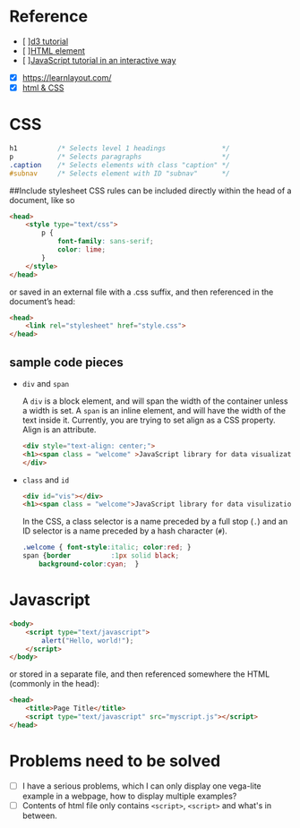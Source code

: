 # Reference
* [ ][d3 tutorial](https://alignedleft.com/tutorials/d3/fundamentals)
* [ ][HTML element](https://en.wikipedia.org/wiki/HTML_element)
* [ ][JavaScript tutorial in an interactive way ](https://beta.observablehq.com/playground)
* [x] https://learnlayout.com/
* [x] [html & CSS](https://learn.shayhowe.com/html-css)

# CSS
```css
h1          /* Selects level 1 headings              */
p           /* Selects paragraphs                    */
.caption    /* Selects elements with class "caption" */
#subnav     /* Selects element with ID "subnav"      */
```
##Include stylesheet
CSS rules can be included directly within the head of a document, like so
```html
<head>
    <style type="text/css">
        p {
            font-family: sans-serif;
            color: lime;
        }
    </style>
</head>
```
or saved in an external file with a .css suffix, and then referenced in the document’s head:
```html
<head>
    <link rel="stylesheet" href="style.css">
</head>
```

## sample code pieces
* `div` and `span`

    A `div` is a block element, and will span the width of the container unless a width is set. A `span` is an inline element, and will have the width of the text inside it. Currently, you are trying to set align as a CSS property. Align is an attribute.
    ```html
    <div style="text-align: center;">
    <h1><span class = "welcome" >JavaScript library for data visualization overview</span></h1>
    </div>
    ```
* `class` and `id`

    ```html
    <div id="vis"></div>
    <h1><span class = "welcome">JavaScript library for data visulization overview</span></h1>
    ```
    In the CSS, a class selector is a name preceded by a full stop (`.`) and an ID selector is a name preceded by a hash character (`#`).

    ```css
    .welcome { font-style:italic; color:red; }
    span {border          :1px solid black;
        background-color:cyan;  }
    ```

# Javascript

```html
<body>
    <script type="text/javascript">
        alert("Hello, world!");
    </script>
</body>
```
or stored in a separate file, and then referenced somewhere the HTML (commonly in the head):

```html
<head>
    <title>Page Title</title>
    <script type="text/javascript" src="myscript.js"></script>
</head>
```


# Problems need to be solved
* [ ] I have a serious problems, which I can only display one vega-lite example in a webpage, how to display multiple examples?
* [ ]  Contents of html file only contains `<script>`, `<script>` and what's in between.

